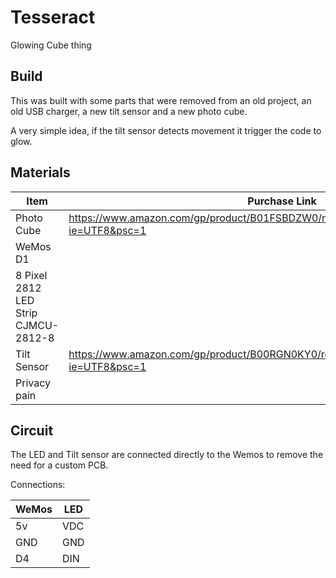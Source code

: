 # Tesseract
Glowing Cube thing

## Build

This was built with some parts that were removed from an old project, an old USB charger, a new tilt sensor and a new photo cube.

A very simple idea, if the tilt sensor detects movement it trigger the code to glow.

## Materials

| Item | Purchase Link |
|------|---------------|
| Photo Cube | https://www.amazon.com/gp/product/B01FSBDZW0/ref=ppx_od_dt_b_asin_title_s00?ie=UTF8&psc=1 |
| WeMos D1 | |
| 8 Pixel 2812 LED Strip CJMCU-2812-8 | | 
| Tilt Sensor | https://www.amazon.com/gp/product/B00RGN0KY0/ref=ppx_yo_dt_b_asin_title_o00_s01?ie=UTF8&psc=1 |
| Privacy pain |  |

## Circuit

The LED and Tilt sensor are connected directly to the Wemos to remove the need for a custom PCB.

Connections:

| WeMos | LED |
|-------|-----|
| 5v | VDC |
| GND | GND |
| D4 | DIN |
